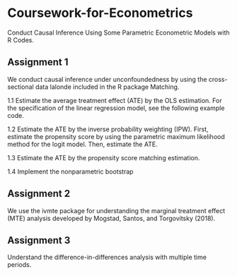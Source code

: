 # Coursework-for-Econometrics
 Conduct Causal Inference Using Some Parametric Econometric Models with R Codes.
## Assignment 1
We conduct causal inference under unconfoundedness by using the cross-sectional data lalonde included in the R package Matching. 

1.1 Estimate the average treatment effect (ATE) by the OLS estimation. For the specification of the linear regression model, see the following example code.

1.2 Estimate the ATE by the inverse probability weighting (IPW). First, estimate the propensity score by using the parametric maximum likelihood method for the logit model. Then, estimate the ATE.

1.3 Estimate the ATE by the propensity score matching estimation. 

1.4 Implement the nonparametric bootstrap

## Assignment 2
We use the ivmte package for understanding the marginal treatment effect (MTE) analysis developed by Mogstad, Santos, and Torgovitsky (2018). 

## Assignment 3
Understand the difference-in-differences analysis with multiple time periods.
